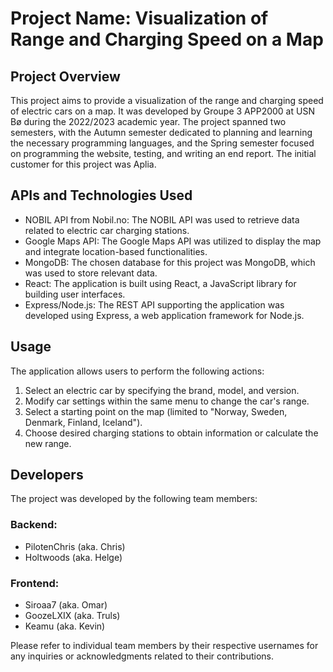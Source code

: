 # Project Name: Visualization of Range and Charging Speed on a Map

## Project Overview
This project aims to provide a visualization of the range and charging speed of electric cars on a map. It was developed by Groupe 3 APP2000 at USN Bø during the 2022/2023 academic year. The project spanned two semesters, with the Autumn semester dedicated to planning and learning the necessary programming languages, and the Spring semester focused on programming the website, testing, and writing an end report. The initial customer for this project was Aplia.

## APIs and Technologies Used
- NOBIL API from Nobil.no: The NOBIL API was used to retrieve data related to electric car charging stations.
- Google Maps API: The Google Maps API was utilized to display the map and integrate location-based functionalities.
- MongoDB: The chosen database for this project was MongoDB, which was used to store relevant data.
- React: The application is built using React, a JavaScript library for building user interfaces.
- Express/Node.js: The REST API supporting the application was developed using Express, a web application framework for Node.js.

## Usage
The application allows users to perform the following actions:
1. Select an electric car by specifying the brand, model, and version.
2. Modify car settings within the same menu to change the car's range.
3. Select a starting point on the map (limited to "Norway, Sweden, Denmark, Finland, Iceland").
4. Choose desired charging stations to obtain information or calculate the new range.

## Developers
The project was developed by the following team members:
### Backend:
- PilotenChris (aka. Chris)
- Holtwoods (aka. Helge)

### Frontend:
- Siroaa7 (aka. Omar)
- GoozeLXIX (aka. Truls)
- Keamu (aka. Kevin)

Please refer to individual team members by their respective usernames for any inquiries or acknowledgments related to their contributions.